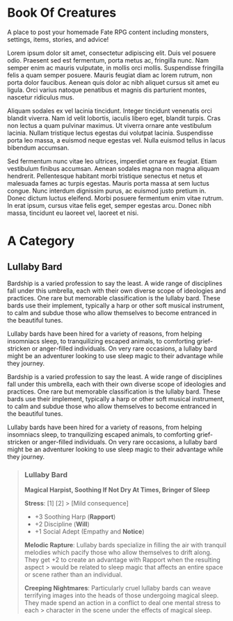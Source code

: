 # Book Of Creatures

A place to post your homemade Fate RPG content including monsters, settings, items, stories, and advice!

Lorem ipsum dolor sit amet, consectetur adipiscing elit. Duis vel posuere odio. Praesent sed est fermentum, porta metus ac, fringilla nunc. Nam semper enim ac mauris vulputate, in mollis orci mollis. Suspendisse fringilla felis a quam semper posuere. Mauris feugiat diam ac lorem rutrum, non porta dolor faucibus. Aenean quis dolor ac nibh aliquet cursus sit amet eu ligula. Orci varius natoque penatibus et magnis dis parturient montes, nascetur ridiculus mus.

Aliquam sodales ex vel lacinia tincidunt. Integer tincidunt venenatis orci blandit viverra. Nam id velit lobortis, iaculis libero eget, blandit turpis. Cras non lectus a quam pulvinar maximus. Ut viverra ornare ante vestibulum lacinia. Nullam tristique lectus egestas dui volutpat lacinia. Suspendisse porta leo massa, a euismod neque egestas vel. Nulla euismod tellus in lacus bibendum accumsan.

Sed fermentum nunc vitae leo ultrices, imperdiet ornare ex feugiat. Etiam vestibulum finibus accumsan. Aenean sodales magna non magna aliquam hendrerit. Pellentesque habitant morbi tristique senectus et netus et malesuada fames ac turpis egestas. Mauris porta massa at sem luctus congue. Nunc interdum dignissim purus, ac euismod justo pretium in. Donec dictum luctus eleifend. Morbi posuere fermentum enim vitae rutrum. In erat ipsum, cursus vitae felis eget, semper egestas arcu. Donec nibh massa, tincidunt eu laoreet vel, laoreet et nisi.

# A Category

## Lullaby Bard

Bardship is a varied profession to say the least. A wide range of disciplines fall under this umbrella, each with their own diverse scope of ideologies and practices. One rare but memorable classification is the lullaby bard. These bards use their implement, typically a harp or other soft musical instrument, to calm and subdue those who allow themselves to become entranced in the beautiful tunes.

Lullaby bards have been hired for a variety of reasons, from helping insomniacs sleep, to tranquilizing escaped animals, to comforting grief-stricken or anger-filled individuals. On very rare occasions, a lullaby bard might be an adventurer looking to use sleep magic to their advantage while they journey.

Bardship is a varied profession to say the least. A wide range of disciplines fall under this umbrella, each with their own diverse scope of ideologies and practices. One rare but memorable classification is the lullaby bard. These bards use their implement, typically a harp or other soft musical instrument, to calm and subdue those who allow themselves to become entranced in the beautiful tunes.

Lullaby bards have been hired for a variety of reasons, from helping insomniacs sleep, to tranquilizing escaped animals, to comforting grief-stricken or anger-filled individuals. On very rare occasions, a lullaby bard might be an adventurer looking to use sleep magic to their advantage while they journey.

> ### Lullaby Bard
>
> **Magical Harpist, Soothing If Not Dry At Times, Bringer of Sleep**
>
> **Stress**: [1] [2] > [Mild consequence]
>
> - +3 Soothing Harp (**Rapport**)
> - +2 Discipline (**Will**)
> - +1 Social Adept (Empathy and **Notice**)
>
> **Melodic Rapture**: Lullaby bards specialize in filling the air with tranquil melodies which pacify those who allow themselves to drift along. They get +2 to create an advantage with Rapport when the resulting aspect > would be related to sleep magic that affects an entire space or scene rather than an individual.
>
> **Creeping Nightmares**: Particularly cruel lullaby bards can weave terrifying images into the heads of those undergoing magical sleep. They made spend an action in a conflict to deal one mental stress to each > character in the scene under the effects of magical sleep.
